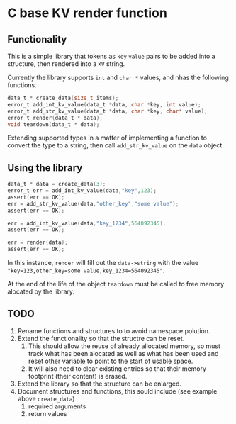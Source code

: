 # C base KV render function

## Functionality 

This is a simple library that tokens as `key` `value` pairs to be added into a structure, then rendered into a `KV` string. 

Currently the library supports `int` and `char *` values, and nhas the following functions.

```c
data_t * create_data(size_t items);
error_t add_int_kv_value(data_t *data, char *key, int value);
error_t add_str_kv_value(data_t *data, char *key, char* value);
error_t render(data_t * data);
void teardown(data_t * data);
```

Extending supported types in a matter of implementing a function to convert the type to a string, then call `add_str_kv_value` on the `data` object.

## Using the library

```c
data_t * data = create_data(3);
error_t err = add_int_kv_value(data,"key",123);
assert(err == OK);
err = add_str_kv_value(data,"other_key","some value");
assert(err == OK);

err = add_int_kv_value(data,"key_1234",564092345);
assert(err == OK);

err = render(data);
assert(err == OK);
```

In this instance, `render` will fill out the `data->string` with the value `"key=123,other_key=some value,key_1234=564092345"`. 


At the end of the life of the object `teardown` must be called to free memory alocated by the library.

## TODO

1. Rename functions and structures to to avoid namespace polution.
2. Extend the functionality so that the structre can be reset.
   1. This should allow the reuse of already allocated memory, so 
   must track what has been alocated as well as what has been used
   and reset other variable to point to the start of usable space.
   2. It will also need to clear existing entries so that their memory 
   footprint (their content) is erased.
3. Extend the library so that the structure can be enlarged.
4. Document structures and functions, this sould include (see example above `create_data`)
   1. required arguments
   2. return values

